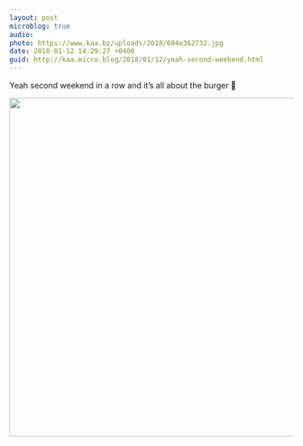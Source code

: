 ```yaml
---
layout: post
microblog: true
audio: 
photo: https://www.kaa.bz/uploads/2018/694e362732.jpg
date: 2018-01-12 14:29:27 +0400
guid: http://kaa.micro.blog/2018/01/12/yeah-second-weekend.html
---
```

Yeah second weekend in a row and it’s all about the burger 🍔

<img src="https://www.kaa.bz/uploads/2018/694e362732.jpg" width="600" height="600" />
